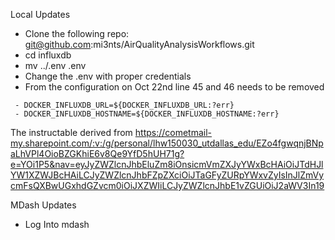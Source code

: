 Local Updates 

- Clone the following repo: git@github.com:mi3nts/AirQualityAnalysisWorkflows.git
- cd influxdb
- mv ../.env .env
- Change the .env with proper credentials
- From the configuration on Oct 22nd line 45 and 46 needs to be removed
```
 - DOCKER_INFLUXDB_URL=${DOCKER_INFLUXDB_URL:?err}
 - DOCKER_INFLUXDB_HOSTNAME=${DOCKER_INFLUXDB_HOSTNAME:?err} 
```


The instructable derived from https://cometmail-my.sharepoint.com/:v:/g/personal/lhw150030_utdallas_edu/EZo4fgwqnjBNpaLhVPl4OioBZGKhiE6v8Qe9YfD5hUH71g?e=YOi1P5&nav=eyJyZWZlcnJhbEluZm8iOnsicmVmZXJyYWxBcHAiOiJTdHJlYW1XZWJBcHAiLCJyZWZlcnJhbFZpZXciOiJTaGFyZURpYWxvZyIsInJlZmVycmFsQXBwUGxhdGZvcm0iOiJXZWIiLCJyZWZlcnJhbE1vZGUiOiJ2aWV3In19


MDash Updates 

- Log Into mdash 



